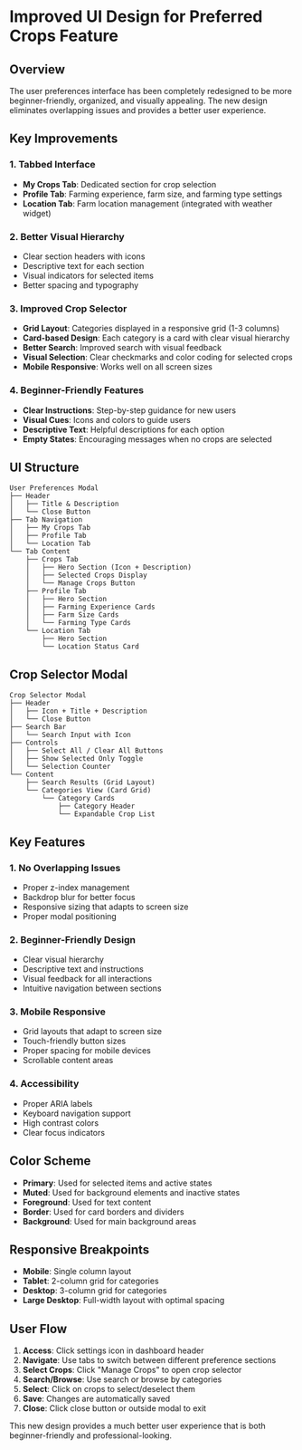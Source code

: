 # Improved UI Design for Preferred Crops Feature

## Overview
The user preferences interface has been completely redesigned to be more beginner-friendly, organized, and visually appealing. The new design eliminates overlapping issues and provides a better user experience.

## Key Improvements

### 1. **Tabbed Interface**
- **My Crops Tab**: Dedicated section for crop selection
- **Profile Tab**: Farming experience, farm size, and farming type settings
- **Location Tab**: Farm location management (integrated with weather widget)

### 2. **Better Visual Hierarchy**
- Clear section headers with icons
- Descriptive text for each section
- Visual indicators for selected items
- Better spacing and typography

### 3. **Improved Crop Selector**
- **Grid Layout**: Categories displayed in a responsive grid (1-3 columns)
- **Card-based Design**: Each category is a card with clear visual hierarchy
- **Better Search**: Improved search with visual feedback
- **Visual Selection**: Clear checkmarks and color coding for selected crops
- **Mobile Responsive**: Works well on all screen sizes

### 4. **Beginner-Friendly Features**
- **Clear Instructions**: Step-by-step guidance for new users
- **Visual Cues**: Icons and colors to guide users
- **Descriptive Text**: Helpful descriptions for each option
- **Empty States**: Encouraging messages when no crops are selected

## UI Structure

```
User Preferences Modal
├── Header
│   ├── Title & Description
│   └── Close Button
├── Tab Navigation
│   ├── My Crops Tab
│   ├── Profile Tab
│   └── Location Tab
└── Tab Content
    ├── Crops Tab
    │   ├── Hero Section (Icon + Description)
    │   ├── Selected Crops Display
    │   └── Manage Crops Button
    ├── Profile Tab
    │   ├── Hero Section
    │   ├── Farming Experience Cards
    │   ├── Farm Size Cards
    │   └── Farming Type Cards
    └── Location Tab
        ├── Hero Section
        └── Location Status Card
```

## Crop Selector Modal

```
Crop Selector Modal
├── Header
│   ├── Icon + Title + Description
│   └── Close Button
├── Search Bar
│   └── Search Input with Icon
├── Controls
│   ├── Select All / Clear All Buttons
│   ├── Show Selected Only Toggle
│   └── Selection Counter
└── Content
    ├── Search Results (Grid Layout)
    └── Categories View (Card Grid)
        └── Category Cards
            ├── Category Header
            └── Expandable Crop List
```

## Key Features

### 1. **No Overlapping Issues**
- Proper z-index management
- Backdrop blur for better focus
- Responsive sizing that adapts to screen size
- Proper modal positioning

### 2. **Beginner-Friendly Design**
- Clear visual hierarchy
- Descriptive text and instructions
- Visual feedback for all interactions
- Intuitive navigation between sections

### 3. **Mobile Responsive**
- Grid layouts that adapt to screen size
- Touch-friendly button sizes
- Proper spacing for mobile devices
- Scrollable content areas

### 4. **Accessibility**
- Proper ARIA labels
- Keyboard navigation support
- High contrast colors
- Clear focus indicators

## Color Scheme

- **Primary**: Used for selected items and active states
- **Muted**: Used for background elements and inactive states
- **Foreground**: Used for text content
- **Border**: Used for card borders and dividers
- **Background**: Used for main background areas

## Responsive Breakpoints

- **Mobile**: Single column layout
- **Tablet**: 2-column grid for categories
- **Desktop**: 3-column grid for categories
- **Large Desktop**: Full-width layout with optimal spacing

## User Flow

1. **Access**: Click settings icon in dashboard header
2. **Navigate**: Use tabs to switch between different preference sections
3. **Select Crops**: Click "Manage Crops" to open crop selector
4. **Search/Browse**: Use search or browse by categories
5. **Select**: Click on crops to select/deselect them
6. **Save**: Changes are automatically saved
7. **Close**: Click close button or outside modal to exit

This new design provides a much better user experience that is both beginner-friendly and professional-looking.
